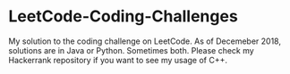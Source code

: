 # LeetCode-Coding-Challenges

My solution to the coding challenge on LeetCode. As of Decemeber 2018, solutions are in Java or Python. Sometimes both. Please check my Hackerrank repository if you want to see my usage of C++.
